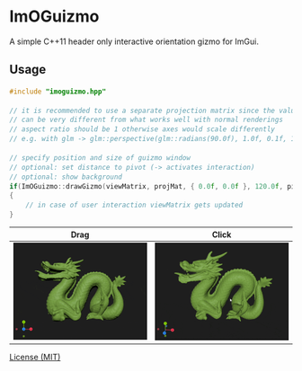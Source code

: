 # ImOGuizmo
A simple C++11 header only interactive orientation gizmo for ImGui. 

## Usage
```c++
#include "imoguizmo.hpp"

// it is recommended to use a separate projection matrix since the values that work best
// can be very different from what works well with normal renderings
// aspect ratio should be 1 otherwise axes would scale differently
// e.g. with glm -> glm::perspective(glm::radians(90.0f), 1.0f, 0.1f, 1000.0f);

// specify position and size of guizmo window
// optional: set distance to pivot (-> activates interaction)
// optional: show background
if(ImOGuizmo::drawGizmo(viewMatrix, projMat, { 0.0f, 0.0f }, 120.0f, pivotDistance, false))
{
	// in case of user interaction viewMatrix gets updated
}
```
Drag|Click
:-:|:-:
![drag_example](images/drag.gif)  |  ![click_example](images/click.gif)

[License (MIT)](https://github.com/fknfilewalker/imoguizmo/blob/main/LICENSE)